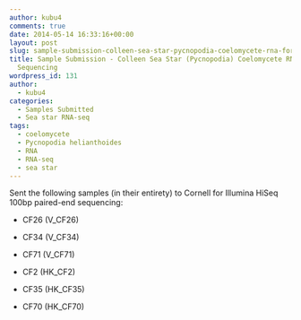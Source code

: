 ```yaml
---
author: kubu4
comments: true
date: 2014-05-14 16:33:16+00:00
layout: post
slug: sample-submission-colleen-sea-star-pycnopodia-coelomycete-rna-for-illumina-sequencing
title: Sample Submission - Colleen Sea Star (Pycnopodia) Coelomycete RNA for Illumina
  Sequencing
wordpress_id: 131
author:
  - kubu4
categories:
  - Samples Submitted
  - Sea star RNA-seq
tags:
  - coelomycete
  - Pycnopodia helianthoides
  - RNA
  - RNA-seq
  - sea star
---
```


Sent the following samples (in their entirety) to Cornell for Illumina HiSeq 100bp paired-end sequencing:




    
  * CF26 (V_CF26)

    
  * CF34 (V_CF34)

    
  * CF71 (V_CF71)

    
  * CF2 (HK_CF2)

    
  * CF35 (HK_CF35)

    
  * CF70 (HK_CF70)


